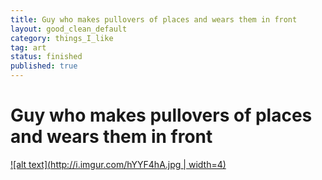 ```yaml
---
title: Guy who makes pullovers of places and wears them in front
layout: good_clean_default
category: things_I_like
tag: art
status: finished
published: true
---
```


# Guy who makes pullovers of places and wears them in front

[![alt text](http://i.imgur.com/hYYF4hA.jpg | width=4)](http://imgur.com/gallery/UG2bt)

